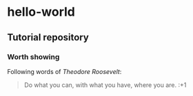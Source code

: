 # hello-world
## Tutorial repository
### Worth showing

Following words of *Theodore Roosevelt*:
> Do what you can, with what you have, where you are.
:+1
